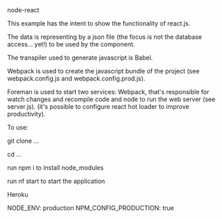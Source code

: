 node-react

This example has the intent to show the functionality of react.js.



The data is representing by a json file (the focus is not the database access... yet!) to be used by the component.

The transpiler used to generate javascript is Babel.

Webpack is used to create the javascript bundle of the project (see webpack.config.js and webpack.config.prod.js).

Foreman is used to start two services: Webpack, that's responsible for 
watch changes and recompile code and node to run the web server (see server.js).
(it's possible to configure react hot loader to improve productivity).

To use:

git clone ...

cd ...

run npm i to install node_modules

run nf start to start the application

Heroku

NODE_ENV: production
NPM_CONFIG_PRODUCTION: true
